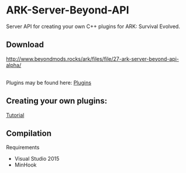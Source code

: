 # ARK-Server-Beyond-API
Server API for creating your own C++ plugins for ARK: Survival Evolved.<br>

## Download
http://www.beyondmods.rocks/ark/files/file/27-ark-server-beyond-api-alpha/ <br><br>

Plugins may be found here: [Plugins](http://www.beyondmods.rocks/ark/files/category/6-ark-survival-evolved/)<br>
## Creating your own plugins:
[Tutorial](http://www.beyondmods.rocks/ark/topic/283-guide-creating-your-own-plugins-for-ark-beyond-api/)

## Compilation
Requirements
* Visual Studio 2015
* MinHook
